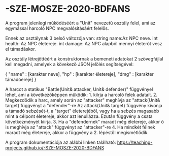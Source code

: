# -SZE-MOSZE-2020-BDFANS

A program jelenlegi működéséért a "Unit" nevezetű osztály felel, ami az egymással harcoló NPC megvalósításáért felelős.

Ennek az osztálynak 3 belső változója van:
    string name:Az NPC neve.
	int health: Az NPC életereje.
	int damage: Az NPC alapból mennyi életerőt vesz el támadáskor.

Az osztály létrejöttéért a konstruktornak a bemeneti adatokat 2 szövegfájlal kell megadni, amelyek a kövekező JSON jelölés segítségével:

{
  "name" : [karakter neve],
  "hp" : [karakter életereje],
  "dmg" : [karakter támadóereje]
}


A harcot a statikus "Battle(Unit& attacker, Unit& defender)" függvényel lehet, ami a következőképpen működik:
    1.  kiírja a harcoló felek adatait.
    2.  Megkezdődik a harc, amely során az "attacker" meghívja az "attack(Unit& target) függvényt a "defender"-re
        Az attack(Unit& target) függvény kivonja a támadó sebzését-t, a "target" életerejéből, vagy ha a sebzés magasabb mint a célpont életereje, akkor azt lenullázza.
        Ezután függvény a csata következményét kiírja.
    3.  Ha a "defendernek" maradt még életereje, akkor ő is meghívja az "attack" függvényt az "attacker"-re
    4.  Ha mindkét félnek maradt még életereje, akkor a függvény a 2. lépéstől megismétlődik.

A program dokumentációja az alábbi linken található:
    https://teaching-projects.github.io/-SZE-MOSZE-2020-BDFANS